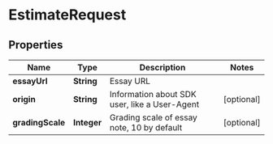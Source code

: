 

# EstimateRequest


## Properties

| Name | Type | Description | Notes |
|------------ | ------------- | ------------- | -------------|
|**essayUrl** | **String** | Essay URL |  |
|**origin** | **String** | Information about SDK user, like a User-Agent |  [optional] |
|**gradingScale** | **Integer** | Grading scale of essay note, 10 by default |  [optional] |



